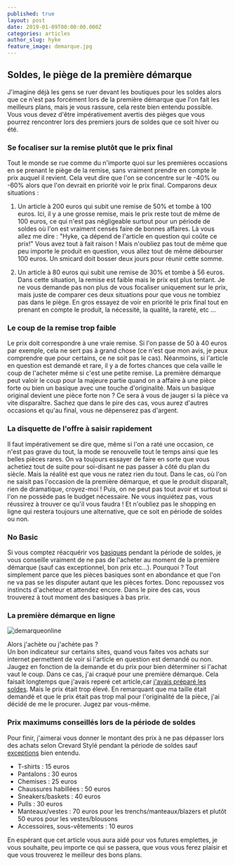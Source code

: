 ```yaml
---
published: true
layout: post
date: 2019-01-09T00:00:00.000Z
categories: articles
author_slug: hyke
feature_image: demarque.jpg
---
```

## Soldes, le piège de la première démarque

J'imagine déjà les gens se ruer devant les boutiques pour les soldes alors que ce n'est pas forcément lors de la première démarque que l'on fait les meilleurs plans, mais je vous rassure, cela reste bien entendu possible. Vous vous devez d'être impérativement avertis des pièges que vous pourrez rencontrer lors des premiers jours de soldes que ce soit hiver ou été.

### Se focaliser sur la remise plutôt que le prix final

Tout le monde se rue comme du n'importe quoi sur les premières occasions en se prenant le piège de la remise, sans vraiment prendre en compte le prix auquel il revient. Cela veut dire que l'on se concentre sur le -40% ou -60% alors que l'on devrait en priorité voir le prix final. Comparons deux situations :  

1. Un article à 200 euros qui subit une remise de 50% et tombe à 100 euros. Ici, il y a une grosse remise, mais le prix reste tout de même de 100 euros, ce qui n'est pas négligeable surtout pour un période de soldes où l'on est vraiment censés faire de bonnes affaires. Là vous allez me dire : "Hyke, ça dépend de l'article en question qui coûte ce prix!" Vous avez tout à fait raison ! Mais n'oubliez pas tout de même que peu importe le produit en question, vous allez tout de même débourser 100 euros. Un smicard doit bosser deux jours pour réunir cette somme.  

2. Un article à 80 euros qui subit une remise de 30% et tombe à 56 euros. Dans cette situation, la remise est faible mais le prix est plus tentant. Je ne vous demande pas non plus de vous focaliser uniquement sur le prix, mais juste de comparer ces deux situations pour que vous ne tombiez pas dans le piège. En gros essayez de voir en priorité le prix final tout en prenant en compte le produit, la nécessité, la qualité, la rareté, etc ...

### Le coup de la remise trop faible

Le prix doit correspondre à une vraie remise. Si l'on passe de 50 à 40 euros par exemple, cela ne sert pas à grand chose (ce n'est que mon avis, je peux comprendre que pour certains, ce ne soit pas le cas).
Néanmoins, si l'article en question est demandé et rare, il y a de fortes chances que cela vaille le coup de l'acheter même si c'est une petite remise. La première démarque peut valoir le coup pour la majeure partie quand on a affaire à une pièce forte ou bien un basique avec une touche d'originalité. Mais un basique original devient une pièce forte non ? Ce sera à vous de jauger si la pièce va vite disparaître. Sachez que dans le pire des cas, vous aurez d'autres occasions et qu'au final, vous ne dépenserez pas d'argent.

### La disquette de l'offre à saisir rapidement

Il faut impérativement se dire que, même si l'on a raté une occasion, ce n'est pas grave du tout, la mode se renouvelle tout le temps ainsi que les belles pièces rares. On va toujours essayer de faire en sorte que vous achetiez tout de suite pour soi-disant ne pas passer à côté du plan du siècle. Mais la réalité est que vous ne ratez rien du tout. Dans le cas, où l'on ne saisit pas l'occasion de la première démarque, et que le produit disparaît, rien de dramatique, croyez-moi ! Puis, on ne peut pas tout avoir et surtout si l'on ne possède pas le budget nécessaire. Ne vous inquiétez pas, vous réussirez à trouver ce qu'il vous faudra ! Et n'oubliez pas le shopping en ligne qui restera toujours une alternative, que ce soit en période de soldes ou non.

### No Basic

Si vous comptez réacquérir vos [basiques](http://www.crevardstyle.com/D%C3%A9veloppement-du-Style-part-2) pendant la période de soldes, je vous conseille vraiment de ne pas de l'acheter au moment de la première démarque (sauf cas exceptionnel, bon prix etc...). Pourquoi ? Tout simplement parce que les pièces basiques sont en abondance et que l'on ne va pas se les disputer autant que les pièces fortes. Donc repoussez vos instincts d'acheteur et attendez encore. Dans le pire des cas, vous trouverez à tout moment des basiques à bas prix.

### La première démarque en ligne
  
  
![demarqueonline]({{site.url}}/{{site.baseurl}}img/demarqueonline.jpg)

Alors j'achète ou j'achète pas ?  
Un bon indicateur sur certains sites, quand vous faites vos achats sur internet permettent de voir si l'article en question est demandé ou non. Jaugez en fonction de la demande et du prix pour bien déterminer si l'achat vaut le coup. Dans ce cas, j'ai craqué pour une première démarque. Cela faisait longtemps que j'avais reperé cet article,car [j'avais préparé les soldes](http://www.crevardstyle.com/Comment-anticiper-les-soldes-et-avoir-les-meilleurs-plans). Mais le prix était trop élevé. En remarquant que ma taille était demandé et que le prix était pas trop mal pour l'originalité de la pièce, j'ai décidé de me le procurer. Jugez par vous-même.

### Prix maximums conseillés lors de la période de soldes

Pour finir, j'aimerai vous donner le montant des prix à ne pas dépasser lors des achats selon Crevard Stylé pendant la période de soldes sauf [exceptions](http://www.crevardstyle.com/category/exceptions) bien entendu.

* T-shirts : 15 euros
* Pantalons : 30 euros
* Chemises : 25 euros
* Chaussures habillées : 50 euros
* Sneakers/baskets : 40 euros
* Pulls : 30 euros
* Manteaux/vestes : 70 euros pour les trenchs/manteaux/blazers et plutôt 50 euros pour les vestes/blousons
* Accessoires, sous-vêtements : 10 euros

En espérant que cet article vous aura aidé pour vos futures emplettes, je vous souhaite, peu importe ce qui se passera, que vous vous ferez plaisir et que vous trouverez le meilleur des bons plans.
